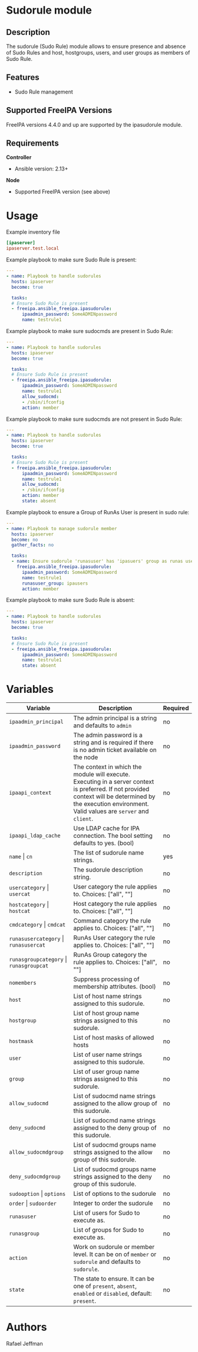 Sudorule module
===============

Description
-----------

The sudorule (Sudo Rule) module allows to ensure presence and absence of Sudo Rules and host, hostgroups, users, and user groups as members of Sudo Rule.


Features
--------
* Sudo Rule management


Supported FreeIPA Versions
--------------------------

FreeIPA versions 4.4.0 and up are supported by the ipasudorule module.


Requirements
------------

**Controller**
* Ansible version: 2.13+

**Node**
* Supported FreeIPA version (see above)


Usage
=====

Example inventory file

```ini
[ipaserver]
ipaserver.test.local
```


Example playbook to make sure Sudo Rule is present:

```yaml
---
- name: Playbook to handle sudorules
  hosts: ipaserver
  become: true

  tasks:
  # Ensure Sudo Rule is present
  - freeipa.ansible_freeipa.ipasudorule:
      ipaadmin_password: SomeADMINpassword
      name: testrule1
```


Example playbook to make sure sudocmds are present in Sudo Rule:

```yaml
---
- name: Playbook to handle sudorules
  hosts: ipaserver
  become: true

  tasks:
  # Ensure Sudo Rule is present
  - freeipa.ansible_freeipa.ipasudorule:
      ipaadmin_password: SomeADMINpassword
      name: testrule1
      allow_sudocmd:
      - /sbin/ifconfig
      action: member
```


Example playbook to make sure sudocmds are not present in Sudo Rule:

```yaml
---
- name: Playbook to handle sudorules
  hosts: ipaserver
  become: true

  tasks:
  # Ensure Sudo Rule is present
  - freeipa.ansible_freeipa.ipasudorule:
      ipaadmin_password: SomeADMINpassword
      name: testrule1
      allow_sudocmd:
      - /sbin/ifconfig
      action: member
      state: absent
```


Example playbook to ensure a Group of RunAs User is present in sudo rule:

```yaml
---
- name: Playbook to manage sudorule member
  hosts: ipaserver
  become: no
  gather_facts: no

  tasks:
  - name: Ensure sudorule 'runasuser' has 'ipasuers' group as runas users.
    freeipa.ansible_freeipa.ipasudorule:
      ipaadmin_password: SomeADMINpassword
      name: testrule1
      runasuser_group: ipausers
      action: member
```


Example playbook to make sure Sudo Rule is absent:

```yaml
---
- name: Playbook to handle sudorules
  hosts: ipaserver
  become: true

  tasks:
  # Ensure Sudo Rule is present
  - freeipa.ansible_freeipa.ipasudorule:
      ipaadmin_password: SomeADMINpassword
      name: testrule1
      state: absent
```


Variables
=========

Variable | Description | Required
-------- | ----------- | --------
`ipaadmin_principal` | The admin principal is a string and defaults to `admin` | no
`ipaadmin_password` | The admin password is a string and is required if there is no admin ticket available on the node | no
`ipaapi_context` | The context in which the module will execute. Executing in a server context is preferred. If not provided context will be determined by the execution environment. Valid values are `server` and `client`. | no
`ipaapi_ldap_cache` | Use LDAP cache for IPA connection. The bool setting defaults to yes. (bool) | no
`name` \| `cn` | The list of sudorule name strings. | yes
`description` | The sudorule description string. | no
`usercategory` \| `usercat` | User category the rule applies to. Choices: ["all", ""] | no
`hostcategory` \| `hostcat` | Host category the rule applies to. Choices: ["all", ""] | no
`cmdcategory` \| `cmdcat` | Command category the rule applies to. Choices: ["all", ""] | no
`runasusercategory` \| `runasusercat` | RunAs User category the rule applies to. Choices: ["all", ""] | no
`runasgroupcategory` \| `runasgroupcat` | RunAs Group category the rule applies to. Choices: ["all", ""] | no
`nomembers` | Suppress processing of membership attributes. (bool) | no
`host` | List of host name strings assigned to this sudorule. | no
`hostgroup` | List of host group name strings assigned to this sudorule. | no
`hostmask` | List of host masks of allowed hosts | no
`user` | List of user name strings assigned to this sudorule. | no
`group` | List of user group name strings assigned to this sudorule. | no
`allow_sudocmd` | List of sudocmd name strings assigned to the allow group of this sudorule. | no
`deny_sudocmd` | List of sudocmd name strings assigned to the deny group of this sudorule. | no
`allow_sudocmdgroup` | List of sudocmd groups name strings assigned to the allow group of this sudorule. | no
`deny_sudocmdgroup` | List of sudocmd groups name strings assigned to the deny group of this sudorule. | no
`sudooption` \| `options` | List of options to the sudorule | no
`order` \| `sudoorder` | Integer to order the sudorule | no
`runasuser` | List of users for Sudo to execute as. | no
`runasgroup` | List of groups for Sudo to execute as. | no
`action` | Work on sudorule or member level. It can be on of `member` or `sudorule` and defaults to `sudorule`. | no
`state` | The state to ensure. It can be one of `present`, `absent`, `enabled` or `disabled`, default: `present`. | no


Authors
=======

Rafael Jeffman
